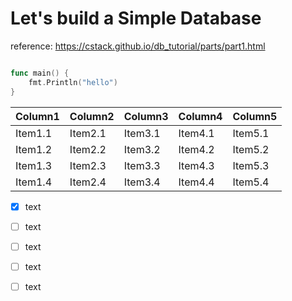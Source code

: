 # Let's build a Simple Database

reference: https://cstack.github.io/db_tutorial/parts/part1.html

```go

func main() {
    fmt.Println("hello")
}
```

| Column1    | Column2    | Column3    | Column4    | Column5    |
|---------------- | --------------- | --------------- | --------------- | --------------- |
| Item1.1    | Item2.1    | Item3.1    | Item4.1    | Item5.1   |
| Item1.2   | Item2.2   | Item3.2   | Item4.2   | Item5.2   |
| Item1.3   | Item2.3   | Item3.3   | Item4.3   | Item5.3   |
| Item1.4   | Item2.4   | Item3.4   | Item4.4   | Item5.4   |


- [x] text
- [ ] text
- [ ] text
- [ ] text
- [ ] text


